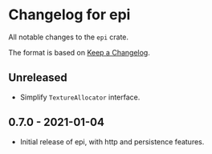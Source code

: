 # Changelog for epi

All notable changes to the `epi` crate.

The format is based on [Keep a Changelog](https://keepachangelog.com/en/1.0.0/).


## Unreleased

* Simplify `TextureAllocator` interface.


## 0.7.0 - 2021-01-04

* Initial release of epi, with http and persistence features.
